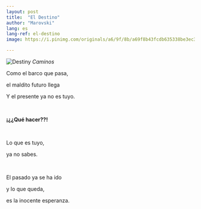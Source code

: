 ```yaml
---
layout: post
title:  "El Destino"
author: "Marovski"
lang: es
lang-ref: el-destino
image: https://i.pinimg.com/originals/a6/9f/8b/a69f8b43fcdb635338be3ec343054318.png

---
```


![Destiny](https://i.pinimg.com/originals/a6/9f/8b/a69f8b43fcdb635338be3ec343054318.png)
_Caminos_


<div class="poem" >
<p>Como el barco que pasa,</p>
<p>
el maldito futuro llega</p>
<p>Y el presente ya no es tuyo.</p>
<br>

<p><strong>¡¿¿Qué hacer??!</strong></p>

<br>
<p>
Lo que es tuyo, </p>
<p>ya no sabes.</p>
<br>


<p>El pasado ya se ha ido</p>
<p>y lo que queda,</p>
<p>es la inocente esperanza.</p>
</div>
